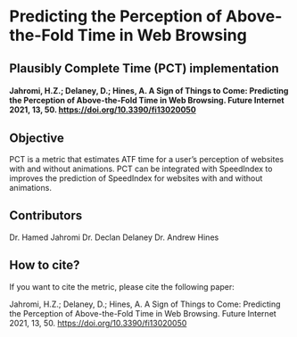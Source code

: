 # Predicting the Perception of Above-the-Fold Time in Web Browsing

## Plausibly Complete Time (PCT) implementation

#### Jahromi, H.Z.; Delaney, D.; Hines, A. A Sign of Things to Come: Predicting the Perception of Above-the-Fold Time in Web Browsing. Future Internet 2021, 13, 50. https://doi.org/10.3390/fi13020050

## Objective
PCT is a metric that estimates ATF time for a user’s perception of websites with and without animations. PCT can be integrated with SpeedIndex to  improves the prediction  of SpeedIndex for websites with and without animations.

## Contributors
Dr. Hamed Jahromi
Dr. Declan Delaney
Dr. Andrew Hines 

## How to cite?

If you want to cite the metric, please cite the following paper:

Jahromi, H.Z.; Delaney, D.; Hines, A. A Sign of Things to Come: Predicting the Perception of Above-the-Fold Time in Web Browsing. Future Internet 2021, 13, 50. https://doi.org/10.3390/fi13020050
